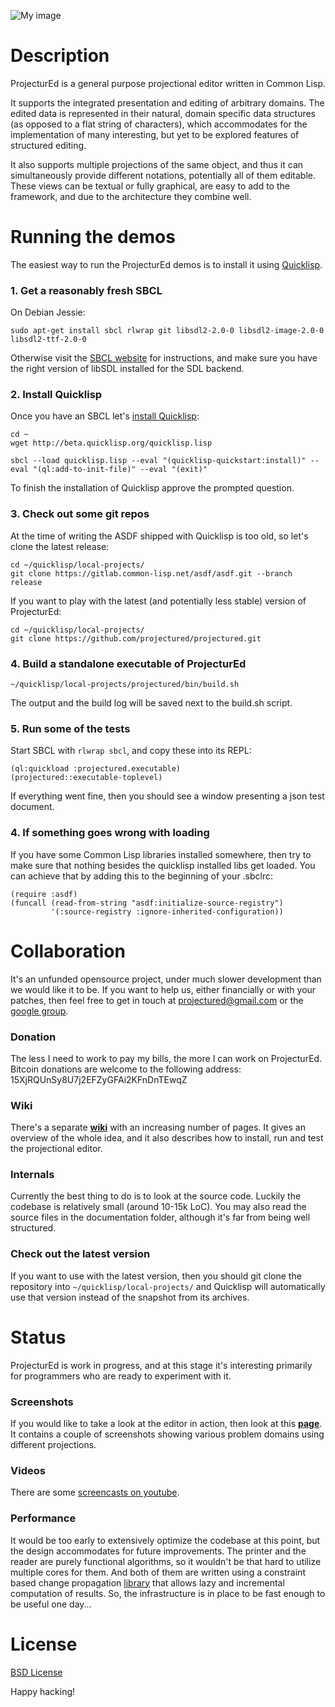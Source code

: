 ![My image](http://s9.postimage.org/mxnmsv4en/projectured.png)

# Description #

ProjecturEd is a general purpose projectional editor written in Common Lisp.

It supports the integrated presentation and editing of arbitrary domains. The edited data is represented in their natural, domain specific data structures (as opposed to a flat string of characters), which accommodates for the implementation of many interesting, but yet to be explored features of structured editing.

It also supports multiple projections of the same object, and thus it can simultaneously provide different notations, potentially all of them editable. These views can be textual or fully graphical, are easy to add to the framework, and due to the architecture they combine well.

# Running the demos #

The easiest way to run the ProjecturEd demos is to install it using [Quicklisp](http://quicklisp.org).

### 1. Get a reasonably fresh SBCL ###

On Debian Jessie:

```
sudo apt-get install sbcl rlwrap git libsdl2-2.0-0 libsdl2-image-2.0-0 libsdl2-ttf-2.0-0
```

Otherwise visit the [SBCL website](http://sbcl.org/platform-table.html) for instructions, and make sure you have the right version of libSDL installed for the SDL backend.

### 2. Install Quicklisp ###

Once you have an SBCL let's [install Quicklisp](http://www.quicklisp.org/beta/#installation):

```
cd ~
wget http://beta.quicklisp.org/quicklisp.lisp

sbcl --load quicklisp.lisp --eval "(quicklisp-quickstart:install)" --eval "(ql:add-to-init-file)" --eval "(exit)"
```

To finish the installation of Quicklisp approve the prompted question.

### 3. Check out some git repos ###

At the time of writing the ASDF shipped with Quicklisp is too old, so let's clone the latest release:
```
cd ~/quicklisp/local-projects/
git clone https://gitlab.common-lisp.net/asdf/asdf.git --branch release
```

If you want to play with the latest (and potentially less stable) version of ProjecturEd:
```
cd ~/quicklisp/local-projects/
git clone https://github.com/projectured/projectured.git
```

### 4. Build a standalone executable of ProjecturEd ###

```
~/quicklisp/local-projects/projectured/bin/build.sh
```

The output and the build log will be saved next to the build.sh script.

### 5. Run some of the tests ###

Start SBCL with ```rlwrap sbcl```, and copy these into its REPL:

```
(ql:quickload :projectured.executable)
(projectured::executable-toplevel)
```

If everything went fine, then you should see a window presenting a json test document.

### 4. If something goes wrong with loading ###

If you have some Common Lisp libraries installed somewhere, then try to make sure that nothing besides the quicklisp installed libs get loaded. You can achieve that by adding this to the beginning of your .sbclrc:

```
(require :asdf)
(funcall (read-from-string "asdf:initialize-source-registry")
         '(:source-registry :ignore-inherited-configuration))
```

# Collaboration #

It's an unfunded opensource project, under much slower development than we would like it to be. If you want to help us, either financially or with your patches, then feel free to get in touch at [projectured@gmail.com](mailto:projectured@gmail.com) or the [google group](http://groups.google.com/d/forum/projectured).

### Donation ###

The less I need to work to pay my bills, the more I can work on ProjecturEd. Bitcoin donations are welcome to the following address: 15XjRQUnSy8U7j2EFZyGFAi2KFnDnTEwqZ

### Wiki ###

There's a separate [**wiki**](https://github.com/projectured/projectured/wiki) with an increasing number of pages. It gives an overview of the whole idea, and it also describes how to install, run and test the projectional editor.

### Internals ###

Currently the best thing to do is to look at the source code. Luckily the codebase is relatively small (around 10-15k LoC). You may also read the source files in the documentation folder, although it's far from being well structured.

### Check out the latest version ###

If you want to use with the latest version, then you should git clone the repository into ```~/quicklisp/local-projects/``` and Quicklisp will automatically use that version instead of the snapshot from its archives.

# Status #

ProjecturEd is work in progress, and at this stage it's interesting primarily for programmers who are ready to experiment with it.

### Screenshots ###

If you would like to take a look at the editor in action, then look at this [**page**](https://github.com/projectured/projectured/wiki/Screenshots). It contains a couple of screenshots showing various problem domains using different projections.

### Videos ###

There are some [screencasts on youtube](http://www.youtube.com/user/projectured).

### Performance ###

It would be too early to extensively optimize the codebase at this point, but the design accommodates for future improvements. The printer and the reader are purely functional algorithms, so it wouldn't be that hard to utilize multiple cores for them. And both of them are written using a constraint based change propagation [library](http://dwim.hu/darcsweb/darcsweb.cgi?r=HEAD%20hu.dwim.computed-class;a=summary) that allows lazy and incremental computation of results. So, the infrastructure is in place to be fast enough to be useful one day...

# License #

[BSD License](https://github.com/projectured/projectured/wiki/License)

Happy hacking!

